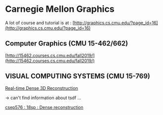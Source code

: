 # Carnegie Mellon Graphics

A lot of course and tutorial is at : [http://graphics.cs.cmu.edu/?page_id=16](http://graphics.cs.cmu.edu/?page_id=16)



## Computer Graphics (CMU 15-462/662)

[http://15462.courses.cs.cmu.edu/fall2019/](http://15462.courses.cs.cmu.edu/fall2019/)


## VISUAL COMPUTING SYSTEMS (CMU 15-769)

[Real-time Dense 3D Reconstruction](http://graphics.cs.cmu.edu/courses/15769/fall2016content/lectures/16_realtime3d/16_realtime3d_slides.pdf)

-> can't find information about tsdf ... 


[csep576 : 18sp : Dense reconstruction ](https://courses.cs.washington.edu/courses/csep576/18sp/)